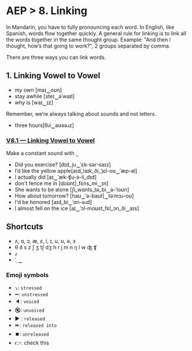 # AEP > 8. Linking
In Mandarin, you have to fully pronouncing each word. In English, like Spanish, words flow together quickly.
A general rule for linking is to link all the words together in the same thought group.
Example: "And then I thought, how’s that going to work?", 2 groups separated by comma.

There are three ways you can link words.
## 1. Linking Vowel to Vowel
- my own [maɪ‿oʊn]
- stay awhile [steɪ‿әˈwaɪl]
- why is [waɪ‿ɪz]

Remember, we’re always talking about sounds and not letters.
- three hours[θɹi‿aʊəәɹz]

### [V8.1 — Linking Vowel to Vowel](engl.io/ax4)
Make a constant sound with `‿`
- Did you exercise? [dɪd_ju‿ˈɛk-sər-saɪz]
- I’d like the yellow apple[aɪd_laɪk_ði_ˈjɛl-oʊ‿ˈæp-əl]
- I actually did [aɪ‿ˈæk-ʧu-ə-li_dɪd]
- don't fence me in [doʊnt|_fɛns_mi‿ɪn]
- She wants to be alone [ʃi_wɑnts_tə_bi‿ə-ˈloʊn]
- How about tomorrow? [haʊ‿ˈə-baʊt|‿təˈmɔɹ-oʊ]
- I'd be honored [aɪd_bi‿ˈɑn-əɹd]
- I almost fell on the ice [aɪ‿ˈɔl-moʊst_fɛl_ɔn_ði‿aɪs]


## Shortcuts
- ʌ, ɑ, ɔ, æ, ɛ, i, ɪ, u, ʊ, ə, ɜ
- θ	ð	s	z	ʃ	ʒ	tʃ		dʒ	h	r	j	m	n ŋ l w ʤ ʧ
- ɹ
- ˈˌ ‿

### Emoji symbols
- ⤵️: `stressed`
- ➖: `unstressed`
- 🔈: `voiced`
- 🔇: `unvoiced`
- ▶️ : `released`
- ⏩: `released into`
- ⏹️: `unreleased`
- 👉: check this
